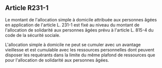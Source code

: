 ## Article R231-1

Le montant de l'allocation simple à domicile attribuée aux personnes âgées en application de l'article L.
231-1 est fixé au niveau du montant de l'allocation de solidarité aux personnes âgées prévu à l'article L.
815-4 du code de la sécurité sociale.

L'allocation simple à domicile ne peut se cumuler avec un avantage vieillesse et est cumulable avec les
ressources personnelles dont peuvent disposer les requérants dans la limite du même plafond de ressources
que pour l'allocation de solidarité aux personnes âgées.

